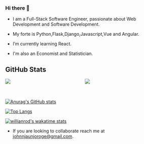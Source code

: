 ### Hi there 👋

<!--
**John-Njau/John-Njau** is a ✨ _special_ ✨ repository because its `README.md` (this file) appears on your GitHub profile.

Here are some ideas to get you started:

- 🔭 I’m currently working on ...
- 🌱 I’m currently learning ...
- 👯 I’m looking to collaborate on ...
- 🤔 I’m looking for help with ...
- 💬 Ask me about ...
- 📫 How to reach me: ...
- 😄 Pronouns: ...
- ⚡ Fun fact: ...
-->

-  I am a Full-Stack Software Engineer, passionate about Web Development and Software Development.
- My forte is Python,Flask,Django,Javascript,Vue and Angular.
-  I’m currently learning React.

- I'm also an Economist and Statistician.


## GitHub Stats
<div style="display: flex; flex-wrap:wrap">
    <div style="width: 50%;">
            <img src="https://github-readme-streak-stats.herokuapp.com?user=john-njau&theme=radical" />
        </div>
        <div >
            <img src="https://github-readme-stats.vercel.app/api?username=John-Njau&hide=issues&show_icons=true&theme=radical)](https://github.com/anuraghazra/github-readme-stats" />
        </div>
    
</div>
<br>
<br>


[![Anurag's GitHub stats](https://github-readme-stats.vercel.app/api?username=John-Njau&hide=issues&show_icons=true&theme=radical)](https://github.com/anuraghazra/github-readme-stats)

  [![Top Langs](https://github-readme-stats.vercel.app/api/top-langs/?username=John-Njau)](https://github.com/anuraghazra/github-readme-stats) 
  
  [![willianrod's wakatime stats](https://github-readme-stats.vercel.app/api/wakatime?username=Johnnypaps)](https://github.com/anuraghazra/github-readme-stats)
  
  - If you are looking to collaborate reach me at <a>johnnjaunjoroge@gmail.com</a>.

